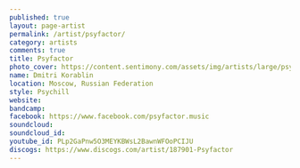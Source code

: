 ```yaml
---
published: true
layout: page-artist
permalink: /artist/psyfactor/
category: artists
comments: true
title: Psyfactor
photo_cover: https://content.sentimony.com/assets/img/artists/large/psyfactor.jpg
name: Dmitri Korablin
location: Moscow, Russian Federation
style: Psychill
website: 
bandcamp: 
facebook: https://www.facebook.com/psyfactor.music
soundcloud: 
soundcloud_id: 
youtube_id: PLp2GaPnw5O3MEYKBWsL2BawnWFOoPCIJU
discogs: https://www.discogs.com/artist/187901-Psyfactor
---
```

